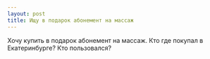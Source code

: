 ```yaml
---
layout: post 
title: Ищу в подарок абонемент на массаж 
--- 
```

Хочу купить в подарок абонемент на массаж. Кто где покупал в Екатеринбурге? Кто пользовался?
